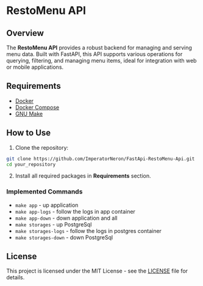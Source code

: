 # RestoMenu API

## Overview

The **RestoMenu API** provides a robust backend for managing and serving menu data. Built with FastAPI, this API supports various operations for querying, filtering, and managing menu items, ideal for integration with web or mobile applications.

## Requirements
- [Docker](https://www.docker.com/get-started/)
- [Docker Compose](https://docs.docker.com/compose/install/)
- [GNU Make](https://www.gnu.org/software/make/)


## How to Use

1. Clone the repository:
```bash
git clone https://github.com/ImperatorNeron/FastApi-RestoMenu-Api.git
cd your_repository
```
2. Install all required packages in **Requirements** section.

### Implemented Commands

- ```make app``` - up application
- ```make app-logs``` - follow the logs in app container
- ```make app-down``` - down application and all 
- ```make storages``` - up PostgreSql
- ```make storages-logs``` - follow the logs in postgres container
- ```make storages-down``` - down PostgreSql

## License

This project is licensed under the MIT License - see the [LICENSE](https://en.wikipedia.org/wiki/MIT_License) file for details.
